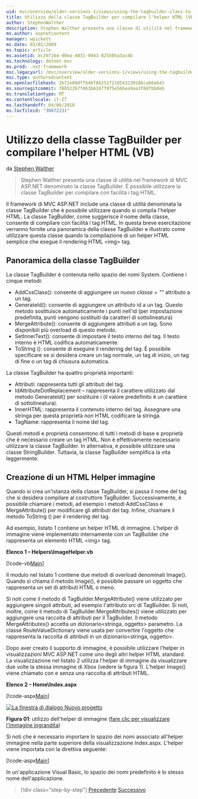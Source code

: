 ```yaml
---
uid: mvc/overview/older-versions-1/views/using-the-tagbuilder-class-to-build-html-helpers-vb
title: Utilizzo della classe TagBuilder per compilare l'helper HTML (VB) | Documenti Microsoft
author: StephenWalther
description: Stephen Walther presenta una classe di utilità nel framework di MVC ASP.NET denominato la classe TagBuilder. È possibile utilizzare facilmente la classe TagBuilder per...
ms.author: aspnetcontent
manager: wpickett
ms.date: 03/02/2009
ms.topic: article
ms.assetid: ec26f264-d0ea-4031-9943-825505a3ac4b
ms.technology: dotnet-mvc
ms.prod: .net-framework
msc.legacyurl: /mvc/overview/older-versions-1/views/using-the-tagbuilder-class-to-build-html-helpers-vb
msc.type: authoredcontent
ms.openlocfilehash: 2b72e08dff646f66252f210543230186cab6e641
ms.sourcegitcommit: f8852267f463b62d7f975e56bea9aa3f68fbbdeb
ms.translationtype: MT
ms.contentlocale: it-IT
ms.lasthandoff: 04/06/2018
ms.locfileid: "30872231"
---
```

<a name="using-the-tagbuilder-class-to-build-html-helpers-vb"></a>Utilizzo della classe TagBuilder per compilare l'helper HTML (VB)
====================
da [Stephen Walther](https://github.com/StephenWalther)

> Stephen Walther presenta una classe di utilità nel framework di MVC ASP.NET denominato la classe TagBuilder. È possibile utilizzare la classe TagBuilder per compilare con facilità i tag HTML.


Il framework di MVC ASP.NET include una classe di utilità denominata la classe TagBuilder che è possibile utilizzare quando si compila l'helper HTML. La classe TagBuilder, come suggerisce il nome della classe, consente di compilare con facilità i tag HTML. In questa breve esercitazione verranno fornite una panoramica della classe TagBuilder e illustrato come utilizzare questa classe quando la compilazione di un helper HTML semplice che esegue il rendering HTML &lt;img&gt; tag.

## <a name="overview-of-the-tagbuilder-class"></a>Panoramica della classe TagBuilder

La classe TagBuilder è contenuta nello spazio dei nomi System. Contiene i cinque metodi:

- AddCssClass(): consente di aggiungere un nuovo *classe = ""* attributo a un tag.
- GenerateId(): consente di aggiungere un attributo id a un tag. Questo metodo sostituisce automaticamente i punti nell'id (per impostazione predefinita, punti vengono sostituiti da caratteri di sottolineatura)
- MergeAttribute(): consente di aggiungere attributi a un tag. Sono disponibili più overload di questo metodo.
- SetInnerText(): consente di impostare il testo interno del tag. Il testo interno è HTML codifica automaticamente.
- ToString (): consente di eseguire il rendering del tag. È possibile specificare se si desidera creare un tag normale, un tag di inizio, un tag di fine o un tag di chiusura automatica.
  

La classe TagBuilder ha quattro proprietà importanti:

- Attributi: rappresenta tutti gli attributi del tag.
- IdAttributeDotReplacement – rappresenta il carattere utilizzato dal metodo GenerateId() per sostituire i (il valore predefinito è un carattere di sottolineatura).
- InnerHTML: rappresenta il contenuto interno del tag. Assegnare una stringa per questa proprietà *non* HTML codificare la stringa.
- TagName: rappresenta il nome del tag.

Questi metodi e proprietà consentono di tutti i metodi di base e proprietà che è necessario creare un tag HTML. Non è effettivamente necessario utilizzare la classe TagBuilder. In alternativa, è possibile utilizzare una classe StringBuilder. Tuttavia, la classe TagBuilder semplifica la vita leggermente.

## <a name="creating-an-image-html-helper"></a>Creazione di un HTML Helper immagine

Quando si crea un'istanza della classe TagBuilder, si passa il nome del tag che si desidera compilare al costruttore TagBuilder. Successivamente, è possibile chiamare i metodi, ad esempio i metodi AddCssClass e MergeAttribute() per modificare gli attributi del tag. Infine, chiamare il metodo ToString () per il rendering del tag.

Ad esempio, listato 1 contiene un helper HTML di immagine. L'helper di immagine viene implementato internamente con un TagBuilder che rappresenta un elemento HTML &lt;img&gt; tag.

**Elenco 1 – Helpers\ImageHelper.vb**

[!code-vb[Main](using-the-tagbuilder-class-to-build-html-helpers-vb/samples/sample1.vb)]

Il modulo nel listato 1 contiene due metodi di overload denominati Image(). Quando si chiama il metodo Image(), è possibile passare un oggetto che rappresenta un set di attributi HTML o meno.

Si noti come il metodo di TagBuilder.MergeAttribute() viene utilizzato per aggiungere singoli attributi, ad esempio l'attributo src di TagBuilder. Si noti, inoltre, come il metodo di TagBuilder.MergeAttributes() viene utilizzato per aggiungere una raccolta di attributi per il TagBuilder. Il metodo MergeAttributes() accetta un dizionario&lt;stringa, oggetto&gt; parametro. La classe RouteValueDictionary viene usata per convertire l'oggetto che rappresenta la raccolta di attributi in un dizionario&lt;stringa, oggetto&gt;.

Dopo aver creato il supporto di immagine, è possibile utilizzare l'helper in visualizzazioni MVC ASP.NET come uno degli altri helper HTML standard. La visualizzazione nel listato 2 utilizza l'helper di immagine da visualizzare due volte la stessa immagine di Xbox (vedere la figura 1). L'helper Image() viene chiamato con e senza una raccolta di attributi HTML.

**Elenco 2 – Home\Index.aspx**

[!code-aspx[Main](using-the-tagbuilder-class-to-build-html-helpers-vb/samples/sample2.aspx)]


[![La finestra di dialogo Nuovo progetto](using-the-tagbuilder-class-to-build-html-helpers-vb/_static/image1.jpg)](using-the-tagbuilder-class-to-build-html-helpers-vb/_static/image1.png)

**Figura 01**: utilizzo dell'helper di immagine ([fare clic per visualizzare l'immagine ingrandita](using-the-tagbuilder-class-to-build-html-helpers-vb/_static/image2.png))


Si noti che è necessario importare lo spazio dei nomi associato all'helper immagine nella parte superiore della visualizzazione Index.aspx. L'helper viene importata con la direttiva seguente:

[!code-aspx[Main](using-the-tagbuilder-class-to-build-html-helpers-vb/samples/sample3.aspx)]

In un'applicazione Visual Basic, lo spazio dei nomi predefinito è lo stesso nome dell'applicazione.

> [!div class="step-by-step"]
> [Precedente](creating-custom-html-helpers-vb.md)
> [Successivo](creating-page-layouts-with-view-master-pages-vb.md)
